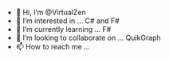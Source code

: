 - 👋 Hi, I’m @VirtualZen
- 👀 I’m interested in ... C# and F#
- 🌱 I’m currently learning ... F#
- 💞️ I’m looking to collaborate on ... QuikGraph
- 📫 How to reach me ...

<!---
VirtualZen/VirtualZen is a ✨ special ✨ repository because its `README.md` (this file) appears on your GitHub profile.
You can click the Preview link to take a look at your changes.
--->
